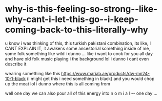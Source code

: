 # why-is-this-feeling-so-strong--like-why-cant-i-let-this-go--i-keep-coming-back-to-this-literally-why

u know i was thinking of this, this turkish pakistani combination, its like, I CANT EXPLAIN IT, it awakens some ancestorial something inside of me, some folk something like wild i dunno ... like i want to cook for you all day and have old folk music playing i the background lol i dunno i cant even describe it 

wearing something like this https://www.mariab.ae/products/dw-mn24-10r1-black (i might get this i need something in black) and you would chop up the meat lol i dunno where this is all coming from

well one day we can also pour all of this energy into n o m i a l -- one day ...
